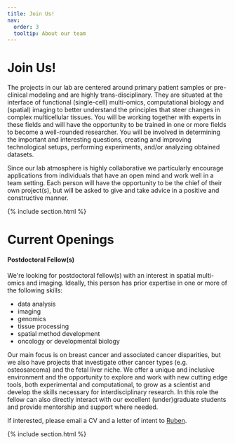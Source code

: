 ```yaml
---
title: Join Us!
nav:
  order: 3
  tooltip: About our team
---
```


# <i class="fas fa-users"></i>Join Us!
The projects in our lab are centered around primary patient samples or pre-clinical modeling and are highly trans-disciplinary. They are situated at the interface of functional (single-cell) multi-omics, computational biology and (spatial) imaging to better understand the principles that steer changes in complex multicellular tissues. You will be working together with experts in these fields and will have the opportunity to be trained in one or more fields to become a well-rounded researcher. You will be involved in determining the important and interesting questions, creating and improving technological setups, performing experiments, and/or analyzing obtained datasets.

Since our lab atmosphere is highly collaborative we particularly encourage applications from individuals that have an open mind and work well in a team setting. Each person will have the opportunity to be the chief of their own project(s), but will be asked to give and take advice in a positive and constructive manner. 

{% include section.html %}

# Current Openings

#### Postdoctoral Fellow(s)

We're looking for postdoctoral fellow(s) with an interest in spatial multi-omics and imaging. Ideally, this person has prior expertise in one or more of the following skills:   
- data analysis  
- imaging  
- genomics  
- tissue processing  
- spatial method development  
- oncology or developmental biology  

Our main focus is on breast cancer and associated cancer disparities, but we also have projects that investigate other cancer types (e.g. osteosarcoma) and the fetal liver niche. We offer a unique and inclusive environment and the opportunity to explore and work with new cutting edge tools, both experimental and computational, to grow as a scientist and develop the skills necessary for interdisciplinary research. In this role the fellow can also directly interact with our excellent (under)graduate students and provide mentorship and support where needed.

If interested, please email a CV and a letter of intent to [Ruben](rdries@bu.edu).

{% include section.html %}



